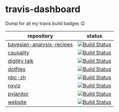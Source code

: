 # travis-dashboard
Dump for all my travis build badges 😉

| repository | status |
|------------|--------|
| [bayesian-analysis-recipes] | [![Build Status](https://travis-ci.org/ericmjl/bayesian-analysis-recipes.svg?branch=master)](https://travis-ci.org/ericmjl/bayesian-analysis-recipes)
| [causality] | [![Build Status](https://travis-ci.org/ericmjl/causality.svg?branch=master)](https://travis-ci.org/ericmjl/causality) |
| [digility talk] | [![Build Status](https://travis-ci.org/ericmjl/curve-fitting-talk.svg?branch=master)](https://travis-ci.org/ericmjl/curve-fitting-talk) |
| [dotfiles] | [![Build Status](https://travis-ci.org/ericmjl/dotfiles.svg?branch=master)](https://travis-ci.org/ericmjl/dotfiles) |
| [nbc-zh] | [![Build Status](https://travis-ci.org/ericmjl/nbc-zh.svg?branch=master)](https://travis-ci.org/ericmjl/nbc-zh) | Network Analysis Made Simple | [![Build Status](https://travis-ci.org/ericmjl/Network-Analysis-Made-Simple.svg?branch=master)](https://travis-ci.org/ericmjl/Network-Analysis-Made-Simple) |
| [nxviz] | [![Build Status](https://travis-ci.org/ericmjl/nxviz.svg?branch=master)](https://travis-ci.org/ericmjl/nxviz)
| [pyjanitor] | [![Build Status](https://travis-ci.org/ericmjl/pyjanitor.svg?branch=master)](https://travis-ci.org/ericmjl/pyjanitor)
| [website] | [![Build Status](https://travis-ci.org/ericmjl/website.svg?branch=master)](https://travis-ci.org/ericmjl/website) |


[bayesian-analysis-recipes]: https://github.com/ericmjl/bayesian-analysis-recipes
[causality]: https://github.com/ericmjl/causality
[digility talk]: https://github.com/ericmjl/curve-fitting-talk
[dotfiles]: https://github.com/ericmjl/dotfiles
[nbc-zh]: https://github.com/ericmjl/nbc-zh
[nxviz]: https://github.com/ericmjl/nxviz
[pyjanitor]: https://github.com/ericmjl/pyjanitor
[website]: https://github.com/ericmjl
